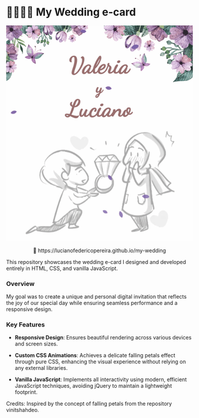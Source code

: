 #  👰‍♀️🤵‍♂️ My Wedding e-card 

<p align="center">
  <img src="assets/readme.gif" alt="Valeria y Luciano">
</p>

<p align="center">
🔗 https://lucianofedericopereira.github.io/my-wedding
</p>

This repository showcases the wedding e-card I designed and developed entirely in HTML, CSS, and vanilla JavaScript. 

### Overview

My goal was to create a unique and personal digital invitation that reflects the joy of our special day while ensuring seamless performance and a responsive design. 

### Key Features

- **Responsive Design**: Ensures beautiful rendering across various devices and screen sizes.

- **Custom CSS Animations**: Achieves a delicate falling petals effect through pure CSS, enhancing the visual experience without relying on any external libraries.

- **Vanilla JavaScript**: Implements all interactivity using modern, efficient JavaScript techniques, avoiding jQuery to maintain a lightweight footprint.


Credits: Inspired by the concept of falling petals from the repository vinitshahdeo.

